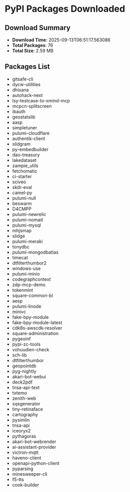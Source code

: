 # PyPI Packages Downloaded

## Download Summary
- **Download Time**: 2025-09-13T06:51:17.563086
- **Total Packages**: 76
- **Total Size**: 2.59 MB

## Packages List
- gitsafe-cli
- dycw-utilities
- dhisana
- autohack-next
- lsy-testcase-to-xmind-mcp
- mcpcn-splitscreen
- ibauth
- geostatslib
- aasp
- simpletuner
- pulumi-cloudflare
- authentik-client
- slidgram
- py-embedbuilder
- dao-treasury
- lakedataset
- zampie_utils
- fetchomatic
- ci-starter
- sciveo
- skdr-eval
- camel-py
- pulumi-null
- beswarm
- D4CMPP
- pulumi-newrelic
- pulumi-nomad
- pulumi-mysql
- mhjsmap
- slidge
- pulumi-meraki
- tonydbc
- pulumi-mongodbatlas
- timecat
- dtfilterthumbor2
- windows-use
- pulumi-minio
- codegraphcontext
- zdp-mcp-demo
- tokenmint
- square-common-bl
- aesp
- pulumi-linode
- minivc
- fake-bpy-module
- fake-bpy-module-latest
- cdk8s-awscdk-resolver
- square-administration
- pygeoinf
- pypi-zc-tools
- vohuudien-check
- sch-lib
- dtfilterthumbor
- geopointdb
- pyg-nightly
- akari-bot-webui
- deck2pdf
- tnsa-api-text
- txtemo
- zenith-web
- sqsgenerator
- tiny-retinaface
- cartography
- pysimlin
- tnsa-api
- iceoryx2
- pythagoras
- akari-bot-webrender
- ai-assistant-provider
- victron-mqtt
- haveno-client
- openapi-python-client
- pyparsing
- minesweeper-cli
- f5-tts
- cook-builder
